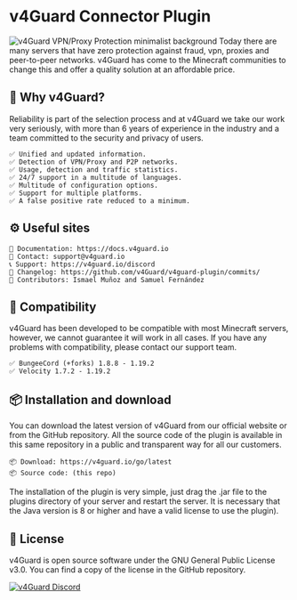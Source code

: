 # v4Guard Connector Plugin 
![v4Guard VPN/Proxy Protection minimalist background](https://cdn.v4guard.io/Header.png)
Today there are many servers that have zero protection against fraud, vpn, proxies and peer-to-peer networks. v4Guard has come to the Minecraft communities to change this and offer a quality solution at an affordable price.

## 💨 Why v4Guard?
Reliability is part of the selection process and at v4Guard we take our work very seriously, with more than 6 years of experience in the industry and a team committed to the security and privacy of users.

    ✅ Unified and updated information.
    ✅ Detection of VPN/Proxy and P2P networks.
    ✅ Usage, detection and traffic statistics.
    ✅ 24/7 support in a multitude of languages.
    ✅ Multitude of configuration options.
    ✅ Support for multiple platforms.
    ✅ A false positive rate reduced to a minimum.

## ⚙️ Useful sites

    📝 Documentation: https://docs.v4guard.io
    📧 Contact: support@v4guard.io
    📞 Support: https://v4guard.io/discord
    📄 Changelog: https://github.com/v4Guard/v4guard-plugin/commits/
    📄 Contributors: Ismael Muñoz and Samuel Fernández

## 📌 Compatibility
v4Guard has been developed to be compatible with most Minecraft servers, however, we cannot guarantee it will work in all cases. If you have any problems with compatibility, please contact our support team.

    ✅ BungeeCord (+forks) 1.8.8 - 1.19.2
    ✅ Velocity 1.7.2 - 1.19.2

## 📦 Installation and download
You can download the latest version of v4Guard from our official website or from the GitHub repository. All the source code of the plugin is available in this same repository in a public and transparent way for all our customers.

    📦 Download: https://v4guard.io/go/latest
    📦 Source code: (this repo)

The installation of the plugin is very simple, just drag the .jar file to the plugins directory of your server and restart the server. It is necessary that the Java version is 8 or higher and have a valid license to use the plugin).

## 📝 License
v4Guard is open source software under the GNU General Public License v3.0. You can find a copy of the license in the GitHub repository.

<a href="https://v4guard.io/discord">
         <img alt="v4Guard Discord" src="https://discordapp.com/api/guilds/996842633416683702/widget.png?style=shield">
</a>
